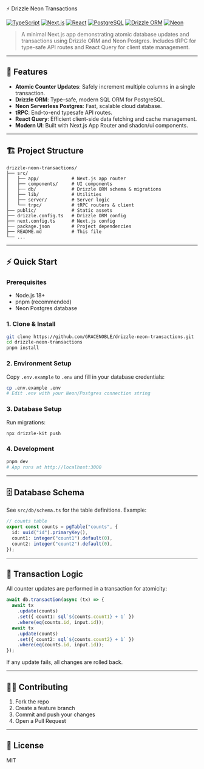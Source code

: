 ⚡ Drizzle Neon Transactions

[![TypeScript](https://img.shields.io/badge/TypeScript-007ACC?style=for-the-badge&logo=typescript&logoColor=white)](https://typescriptlang.org/)
[![Next.js](https://img.shields.io/badge/Next.js-000000?style=for-the-badge&logo=nextdotjs&logoColor=white)](https://nextjs.org/)
[![React](https://img.shields.io/badge/React-20232A?style=for-the-badge&logo=react&logoColor=61DAFB)](https://reactjs.org/)
[![PostgreSQL](https://img.shields.io/badge/PostgreSQL-316192?style=for-the-badge&logo=postgresql&logoColor=white)](https://postgresql.org/)
[![Drizzle ORM](https://img.shields.io/badge/Drizzle-2D3748?style=for-the-badge&logo=drizzle&logoColor=white)](https://orm.drizzle.team/)
[![Neon](https://img.shields.io/badge/Neon-00E599?style=for-the-badge&logo=data:image/svg+xml;base64,PHN2ZyBmaWxsPSIjMDBFNTk5IiB2aWV3Qm94PSIwIDAgMjQgMjQiPjxwYXRoIGQ9Ik0xMiAyQzYuNDggMiAyIDYuNDggMiAxMnM0LjQ4IDEwIDEwIDEwIDEwLTQuNDggMTAtMTBTMTcuNTIgMiAxMiAyem0wIDE4Yy00LjQxIDAtOC0zLjU5LTgtOHMzLjU5LTggOC04IDggMy41OSA4IDgtMy41OSA4LTggOHoiLz48L3N2Zz4=)](https://neon.tech/)

> A minimal Next.js app demonstrating atomic database updates and transactions using Drizzle ORM and Neon Postgres. Includes tRPC for type-safe API routes and React Query for client state management.

---

## 🚀 Features

- **Atomic Counter Updates**: Safely increment multiple columns in a single transaction.
- **Drizzle ORM**: Type-safe, modern SQL ORM for PostgreSQL.
- **Neon Serverless Postgres**: Fast, scalable cloud database.
- **tRPC**: End-to-end typesafe API routes.
- **React Query**: Efficient client-side data fetching and cache management.
- **Modern UI**: Built with Next.js App Router and shadcn/ui components.

---

## 🏗️ Project Structure

```
drizzle-neon-transactions/
├── src/
│   ├── app/            # Next.js app router
│   ├── components/     # UI components
│   ├── db/             # Drizzle ORM schema & migrations
│   ├── lib/            # Utilities
│   ├── server/         # Server logic
│   └── trpc/           # tRPC routers & client
├── public/             # Static assets
├── drizzle.config.ts   # Drizzle ORM config
├── next.config.ts      # Next.js config
├── package.json        # Project dependencies
├── README.md           # This file
└── ...
```

---

## ⚡ Quick Start

### Prerequisites

- Node.js 18+
- pnpm (recommended)
- Neon Postgres database

### 1. Clone & Install

```bash
git clone https://github.com/GRACENOBLE/drizzle-neon-transactions.git
cd drizzle-neon-transactions
pnpm install
```

### 2. Environment Setup

Copy `.env.example` to `.env` and fill in your database credentials:

```bash
cp .env.example .env
# Edit .env with your Neon/Postgres connection string
```

### 3. Database Setup

Run migrations:

```bash
npx drizzle-kit push
```

### 4. Development

```bash
pnpm dev
# App runs at http://localhost:3000
```

---

## 🗄️ Database Schema

See `src/db/schema.ts` for the table definitions. Example:

```ts
// counts table
export const counts = pgTable("counts", {
  id: uuid("id").primaryKey(),
  count1: integer("count1").default(0),
  count2: integer("count2").default(0),
});
```

---

## 🔄 Transaction Logic

All counter updates are performed in a transaction for atomicity:

```ts
await db.transaction(async (tx) => {
  await tx
    .update(counts)
    .set({ count1: sql`${counts.count1} + 1` })
    .where(eq(counts.id, input.id));
  await tx
    .update(counts)
    .set({ count2: sql`${counts.count2} + 1` })
    .where(eq(counts.id, input.id));
});
```

If any update fails, all changes are rolled back.

---

## 🧑‍💻 Contributing

1. Fork the repo
2. Create a feature branch
3. Commit and push your changes
4. Open a Pull Request

---

## 📄 License

MIT
